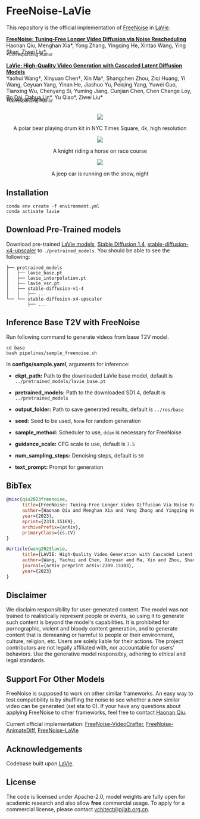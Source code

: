 # FreeNoise-LaVie

This repository is the official implementation of [FreeNoise](https://arxiv.org/abs/2310.15169) in [LaVie](https://arxiv.org/abs/2309.15103).

**[FreeNoise: Tuning-Free Longer Video Diffusion via Noise Rescheduling](https://arxiv.org/abs/2310.15169)**
</br>
Haonan Qiu,
Menghan Xia*,
Yong Zhang,
Yingqing He,
Xintao Wang,
Ying Shan,
Ziwei Liu*
<p style="font-size: 0.8em; margin-top: -2em">*Corresponding Author</p>

**[LaVie: High-Quality Video Generation with Cascaded Latent Diffusion Models](https://arxiv.org/abs/2309.15103)**
</br>
Yaohui Wang†, 
Xinyuan Chen†, 
Xin Ma†, 
Shangchen Zhou, 
Ziqi Huang, 
Yi Wang, 
Ceyuan Yang, 
Yinan He, 
Jiashuo Yu, 
Peiqing Yang, 
Yuwei Guo, 
Tianxing Wu, 
Chenyang Si, 
Yuming Jiang, 
Cunjian Chen, 
Chen Change Loy, 
Bo Dai, 
Dahua Lin*, 
Yu Qiao*, 
Ziwei Liu*
<p style="font-size: 0.8em; margin-top: -2em">†Equal Contribution</p>
<p style="font-size: 0.8em; margin-top: -2em">*Corresponding Author</p>
</br>

<div align="center">
<img src=assets/A_polar_bear_playing_drum_kit_in_NYC_Times_Square,_4k,_high_resolution.gif>
<p>A polar bear playing drum kit in NYC Times Square, 4k, high resolution</p>

<img src=assets/A_knight_riding_a_horse_on_race_course.gif>
<p>A knight riding a horse on race course</p>

<img src=assets/A_jeep_car_is_running_on_the_snow,_night.gif>
<p>A jeep car is running on the snow, night</p>
</div>

## Installation
```
conda env create -f environment.yml 
conda activate lavie
```

## Download Pre-Trained models
Download pre-trained [LaVie models](https://huggingface.co/YaohuiW/LaVie/tree/main), [Stable Diffusion 1.4](https://huggingface.co/CompVis/stable-diffusion-v1-4/tree/main), [stable-diffusion-x4-upscaler](https://huggingface.co/stabilityai/stable-diffusion-x4-upscaler/tree/main) to `./pretrained_models`. You should be able to see the following:
```
├── pretrained_models
│   ├── lavie_base.pt
│   ├── lavie_interpolation.pt
│   ├── lavie_vsr.pt
│   ├── stable-diffusion-v1-4
│   │   ├── ...
└── └── stable-diffusion-x4-upscaler
        ├── ...
```


## Inference Base T2V with FreeNoise
Run following command to generate videos from base T2V model. 
```
cd base
bash pipelines/sample_freenoise.sh
```
In **configs/sample.yaml**, arguments for inference:

- **ckpt_path:** Path to the downloaded LaVie base model, default is `../pretrained_models/lavie_base.pt`

- **pretrained_models:** Path to the downloaded SD1.4, default is `../pretrained_models`

- **output_folder:** Path to save generated results, default is `../res/base`

- **seed:** Seed to be used, `None` for random generation

- **sample_method:** Scheduler to use, `ddim` is necessary for FreeNoise

- **guidance_scale:** CFG scale to use, default is `7.5`

- **num_sampling_steps:** Denoising steps, default is `50`

- **text_prompt:** Prompt for generation


## BibTex
```bibtex
@misc{qiu2023freenoise,
      title={FreeNoise: Tuning-Free Longer Video Diffusion Via Noise Rescheduling}, 
      author={Haonan Qiu and Menghan Xia and Yong Zhang and Yingqing He and Xintao Wang and Ying Shan and Ziwei Liu},
      year={2023},
      eprint={2310.15169},
      archivePrefix={arXiv},
      primaryClass={cs.CV}
}
```

```bibtex
@article{wang2023lavie,
      title={LAVIE: High-Quality Video Generation with Cascaded Latent Diffusion Models},
      author={Wang, Yaohui and Chen, Xinyuan and Ma, Xin and Zhou, Shangchen and Huang, Ziqi and Wang, Yi and Yang, Ceyuan and He, Yinan and Yu, Jiashuo and Yang, Peiqing and others},
      journal={arXiv preprint arXiv:2309.15103},
      year={2023}
}
```


## Disclaimer
We disclaim responsibility for user-generated content. The model was not trained to realistically represent people or events, so using it to generate such content is beyond the model's capabilities. It is prohibited for pornographic, violent and bloody content generation, and to generate content that is demeaning or harmful to people or their environment, culture, religion, etc. Users are solely liable for their actions. The project contributors are not legally affiliated with, nor accountable for users' behaviors. Use the generative model responsibly, adhering to ethical and legal standards.


## Support For Other Models
FreeNoise is supposed to work on other similar frameworks. An easy way to test compatibility is by shuffling the noise to see whether a new similar video can be generated (set eta to 0). If your have any questions about applying FreeNoise to other frameworks, feel free to contact [Haonan Qiu](http://haonanqiu.com/).

Current official implementation: [FreeNoise-VideoCrafter](https://github.com/AILab-CVC/FreeNoise), [FreeNoise-AnimateDiff](https://github.com/arthur-qiu/FreeNoise-AnimateDiff), [FreeNoise-LaVie](https://github.com/arthur-qiu/FreeNoise-LaVie) 


## Acknowledgements
Codebase built upon [LaVie](https://github.com/Vchitect/LaVie).


## License
The code is licensed under Apache-2.0, model weights are fully open for academic research and also allow **free** commercial usage. To apply for a commercial license, please contact vchitect@pjlab.org.cn.
